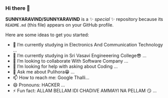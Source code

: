### Hi there 👋


**SUNNYARAVIND/SUNNYARAVIND** is a ✨ _special_ ✨ repository because its `README.md` (this file) appears on your GitHub profile.

Here are some ideas to get you started:

- 🔭 I’m currently studying in Electronics And Communication Technology ...
- 🌱 I’m currently studying in Sri Vasavi Engineeering College😎 ...
- 👯 I’m looking to collaborate With Software Company ...
- 🤔 I’m looking for help with asking about Coding ...
- 💬 Ask me about Pulihora😁 ...
- 📫 How to reach me: Google Thalli...
- 😄 Pronouns: HACKER ...
- ⚡ Fun fact: ALLAM BELLAM IDI CHADIVE AMMAYI NA PELLAM 😏  ...

